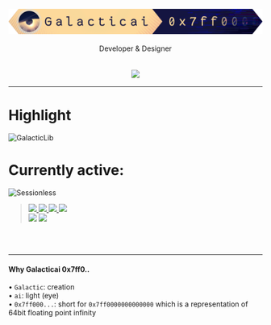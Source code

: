 <p align=center>
    <img width=960 src="/Galacticai.png" />
    <br/><br/>
    Developer & Designer
    <br/><br/><br/>
    <img src="https://github-readme-stats.vercel.app/api/top-langs/?username=galacticai&layout=compact&theme=tokyonight" />
</p>

---
# Highlight

<img src="https://github-readme-stats.vercel.app/api/pin/?username=galacticai&repo=GalacticLib.Complete&theme=tokyonight" alt="GalacticLib" />

# Currently active:

<img src="https://github-readme-stats.vercel.app/api/pin/?username=galacticai&repo=sessionless&theme=tokyonight" alt="Sessionless" />

> <a href="#"> 
>     <img src="https://img.shields.io/badge/-Supporting-gray" />
>     <img src="https://img.shields.io/badge/.NET-7-0078D4?labelColor=512BD4" />
>     <img src="https://img.shields.io/badge/-Windows-white?logo=windows-11&logoColor=0078D4" />
>     <img src="https://img.shields.io/badge/-Linux-white?logo=linux&logoColor=111111" />
> </a>
> <br/>
> <img src="https://img.shields.io/badge/%C2%A9Galacticai-2023-white?link=https://github.com/Galacticai" />
> <img src="https://img.shields.io/badge/-GPL--3.0-white?logo=gnu&logoColor=A42E2B">

<br/>
<br/>

---

#### Why Galacticai 0x7ff0..
• `Galactic`: creation
<br/>
• `ai`: light (eye)
<br/>
• `0x7ff000...`: short for `0x7ff0000000000000` which is a representation of 64bit floating point infinity

